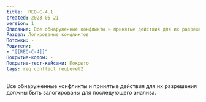 ```yaml
---
title:  REQ-C-4.1
created: 2023-05-21
version: 1
Описание: Все обнаруженные конфликты и принятые действия для их разрешения должны быть залогированы для последующего анализа.
Раздел: Логирование конфликтов 
Потомки: -
Родители: 
- "[[REQ-C-4]]"
Покрытие-кодом: -
Покрытие-тест-кейсами: Покрыто
tags: req conflict reqLevel2
---
```


Все обнаруженные конфликты и принятые действия для их разрешения должны быть залогированы для последующего анализа.
